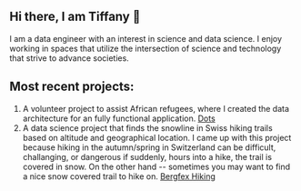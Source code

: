 ## Hi there, I am Tiffany 👋

I am a data engineer with an interest in science and data science. I enjoy working in spaces that utilize the intersection of science and technology that strive to advance societies. 

## Most recent projects:

1) A volunteer project to assist African refugees, where I created the data architecture for an fully functional application. <a href="https://github.com/TCarrPGH/deploy-impact-21-kona-a">Dots</a>
2) A data science project that finds the snowline in Swiss hiking trails based on altitude and geographical location. I came up with this project because hiking in the autumn/spring in Switzerland can be difficult, challanging, or dangerous if suddenly, hours into a hike, the trail is covered in snow. On the other hand -- sometimes you may want to find a nice snow covered trail to hike on. <a href="https://github.com/TCarrPGH/bergfex_snow_alert">Bergfex Hiking</a>



<!--
**TCarrPGH/TCarrPGH** is a ✨ _special_ ✨ repository because its `README.md` (this file) appears on your GitHub profile.

Here are some ideas to get you started:

- 🔭 I’m currently working on ...
- 🌱 I’m currently learning ...
- 👯 I’m looking to collaborate on ...
- 🤔 I’m looking for help with ...
- 💬 Ask me about ...
- 📫 How to reach me: ...
- 😄 Pronouns: ...
- ⚡ Fun fact: ...
-->
